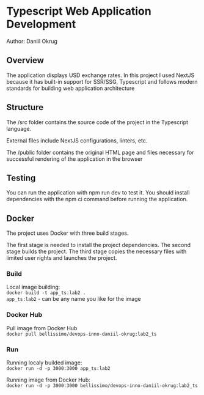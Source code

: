 # Typescript Web Application Development

Author: Daniil Okrug

## Overview

The application displays USD exchange rates. In this project I used NextJS because it has built-in support for SSR/SSG, Typescript and follows modern standards for building web application architecture

## Structure

The /src folder contains the source code of the project in the Typescript language.

External files include NextJS configurations, linters, etc.

The /public folder contains the original HTML page and files necessary for successful rendering of the application in the browser

## Testing

You can run the application with npm run dev to test it. You should install dependencies with the npm ci command before running the application.

## Docker
The project uses Docker with three build stages. 

The first stage is needed to install the project dependencies. The second stage builds the project. The third stage copies the necessary files with limited user rights and launches the project.


### Build
Local image building: \
`docker build -t app_ts:lab2 .` \
`app_ts:lab2` - can be any name you like for the image

### Docker Hub
Pull image from Docker Hub \
`docker pull bellissimo/devops-inno-daniil-okrug:lab2_ts`

### Run
Running localy builded image: \
`docker run -d -p 3000:3000 app_ts:lab2`

Running image from Docker Hub: \
`docker run -d -p 3000:3000 bellissimo/devops-inno-daniil-okrug:lab2_ts`